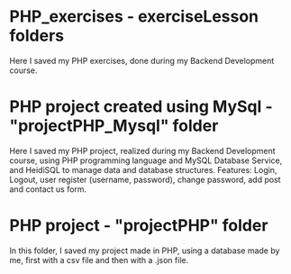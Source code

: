 # PHP_exercises - exerciseLesson folders
Here I saved my PHP exercises, done during my Backend Development course.

# PHP project created using MySql - "projectPHP_Mysql" folder
Here I saved my PHP project, realized during my Backend Development course, using PHP programming language and MySQL Database Service, and HeidiSQL to manage data and database structures.
Features: 
Login, Logout, user register (username, password), change password, add post and contact us form.  

# PHP project - "projectPHP" folder
In this folder, I saved my project made in PHP, using a database made by me, first with a csv file and then with a .json file.
